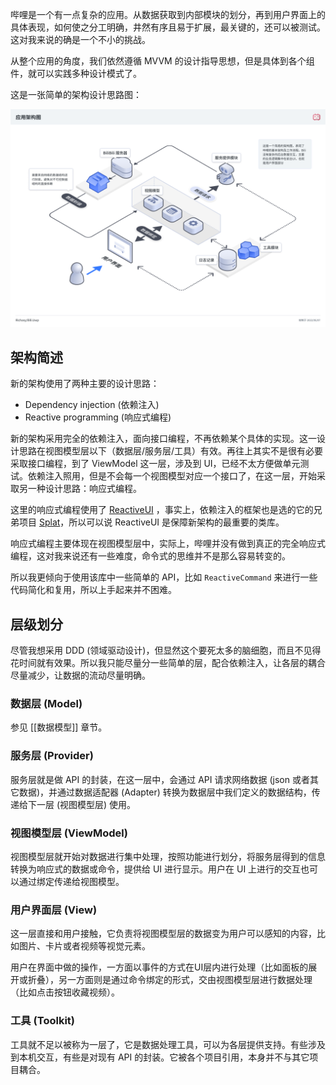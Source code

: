 哔哩是一个有一点复杂的应用。从数据获取到内部模块的划分，再到用户界面上的具体表现，如何使之分工明确，井然有序且易于扩展，最关键的，还可以被测试。这对我来说的确是一个不小的挑战。

从整个应用的角度，我们依然遵循 MVVM 的设计指导思想，但是具体到各个组件，就可以实践多种设计模式了。

这是一张简单的架构设计思路图：

![架构设计思路](images/Architecture/app_arch.png)

## 架构简述

新的架构使用了两种主要的设计思路：

- Dependency injection (依赖注入)
- Reactive programming (响应式编程)

新的架构采用完全的依赖注入，面向接口编程，不再依赖某个具体的实现。这一设计思路在视图模型层以下（数据层/服务层/工具）有效。再往上其实不是很有必要采取接口编程，到了 ViewModel 这一层，涉及到 UI，已经不太方便做单元测试。依赖注入照用，但是不会每一个视图模型对应一个接口了，在这一层，开始采取另一种设计思路：响应式编程。

这里的响应式编程使用了 [ReactiveUI](https://github.com/reactiveui/ReactiveUI) ，事实上，依赖注入的框架也是选的它的兄弟项目 [Splat](https://github.com/reactiveui/splat)，所以可以说 ReactiveUI 是保障新架构的最重要的类库。

响应式编程主要体现在视图模型层中，实际上，哔哩并没有做到真正的完全响应式编程，这对我来说还有一些难度，命令式的思维并不是那么容易转变的。

所以我更倾向于使用该库中一些简单的 API，比如 `ReactiveCommand` 来进行一些代码简化和复用，所以上手起来并不困难。

## 层级划分

尽管我想采用 DDD (领域驱动设计)，但显然这个要死太多的脑细胞，而且不见得花时间就有效果。所以我只能尽量分一些简单的层，配合依赖注入，让各层的耦合尽量减少，让数据的流动尽量明确。

### 数据层 (Model)

参见 [[数据模型]] 章节。

### 服务层 (Provider)

服务层就是做 API 的封装，在这一层中，会通过 API 请求网络数据 (json 或者其它数据)，并通过数据适配器 (Adapter) 转换为数据层中我们定义的数据结构，传递给下一层 (视图模型层) 使用。

### 视图模型层 (ViewModel)

视图模型层就开始对数据进行集中处理，按照功能进行划分，将服务层得到的信息转换为响应式的数据或命令，提供给 UI 进行显示。用户在 UI 上进行的交互也可以通过绑定传递给视图模型。

### 用户界面层 (View)

这一层直接和用户接触，它负责将视图模型层的数据变为用户可以感知的内容，比如图片、卡片或者视频等视觉元素。

用户在界面中做的操作，一方面以事件的方式在UI层内进行处理（比如面板的展开或折叠），另一方面则是通过命令绑定的形式，交由视图模型层进行数据处理（比如点击按钮收藏视频）。

### 工具 (Toolkit)

工具就不足以被称为一层了，它是数据处理工具，可以为各层提供支持。有些涉及到本机交互，有些是对现有 API 的封装。它被各个项目引用，本身并不与其它项目耦合。